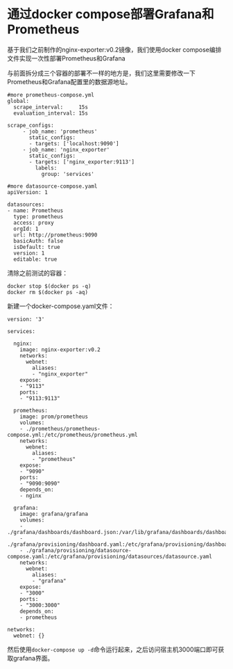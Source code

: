 # 通过docker compose部署Grafana和Prometheus

基于我们之前制作的nginx-exporter:v0.2镜像，我们使用docker compose编排文件实现一次性部署Prometheus和Grafana

与前面拆分成三个容器的部署不一样的地方是，我们这里需要修改一下Prometheus和Grafana配置里的数据源地址。

```text
#more prometheus-compose.yml 
global:
  scrape_interval:     15s 
  evaluation_interval: 15s 

scrape_configs:
     - job_name: 'prometheus'
       static_configs:
       - targets: ['localhost:9090']
     - job_name: 'nginx_exporter'
       static_configs:
       - targets: ['nginx_exporter:9113']
         labels:
           group: 'services'
```

```text
#more datasource-compose.yaml 
apiVersion: 1

datasources:
- name: Prometheus
  type: prometheus
  access: proxy
  orgId: 1
  url: http://prometheus:9090
  basicAuth: false
  isDefault: true
  version: 1
  editable: true
```

清除之前测试的容器：

```text
docker stop $(docker ps -q) 
docker rm $(docker ps -aq)
```

新建一个docker-compose.yaml文件：

```text
version: '3'
  
services:

  nginx:
    image: nginx-exporter:v0.2
    networks:
      webnet:
        aliases:
        - "nginx_exporter"
    expose:
    - "9113"
    ports:
    - "9113:9113"

  prometheus:
    image: prom/prometheus
    volumes:
    - ./prometheus/prometheus-compose.yml:/etc/prometheus/prometheus.yml
    networks:
      webnet:
        aliases:
        - "prometheus"
    expose:
    - "9090"
    ports:
    - "9090:9090"
    depends_on:
    - nginx

  grafana:
    image: grafana/grafana
    volumes:
    - ./grafana/dashboards/dashboard.json:/var/lib/grafana/dashboards/dashboard.json
    - ./grafana/provisioning/dashboard.yaml:/etc/grafana/provisioning/dashboards/dashboard.yaml
    - ./grafana/provisioning/datasource-compose.yaml:/etc/grafana/provisioning/datasources/datasource.yaml
    networks:
      webnet:
        aliases:
        - "grafana"
    expose:
    - "3000"
    ports:
    - "3000:3000"
    depends_on:
    - prometheus

networks:
  webnet: {}
```

然后使用`docker-compose up -d`命令运行起来，之后访问宿主机3000端口即可获取grafana界面。

